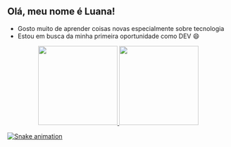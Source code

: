 ## Olá, meu nome é Luana! ##

* Gosto muito de aprender coisas novas especialmente sobre tecnologia
* Estou em busca da minha primeira oportunidade como DEV 😄 

<div align="center">
  <a href="https://github.com/LuanaDevFull">
  <img height="180em" src="https://github-readme-stats.vercel.app/api?username=LuanaDevFull&show_icons=true&theme=tokyonight&include_all_commits=true&count_private=true"/>
  <img height="180em" src="https://github-readme-stats.vercel.app/api/top-langs/?username=LuanaDevFull&layout=compact&langs_count=7&theme=tokyonight"/>
</div>

  ![Snake animation](https://github.com/LuanaDevFull/LuanaDevFull/blob/output/github-contribution-grid-snake.svg)
